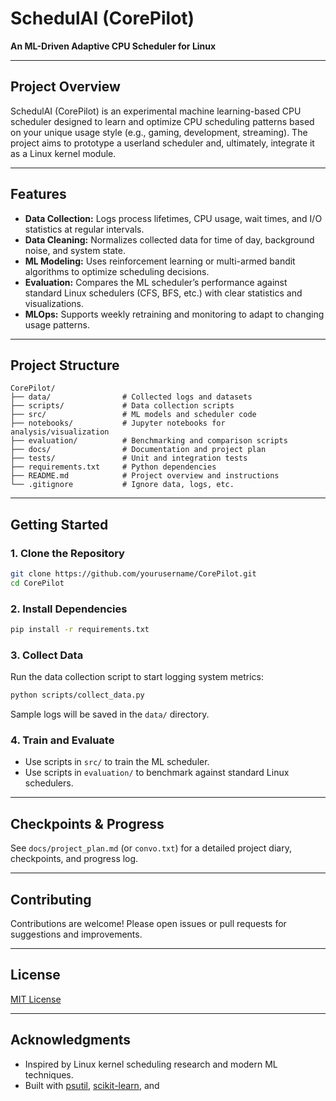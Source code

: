 # SchedulAI (CorePilot)

**An ML-Driven Adaptive CPU Scheduler for Linux**

---

## Project Overview

SchedulAI (CorePilot) is an experimental machine learning-based CPU scheduler designed to learn and optimize CPU scheduling patterns based on your unique usage style (e.g., gaming, development, streaming). The project aims to prototype a userland scheduler and, ultimately, integrate it as a Linux kernel module.

---

## Features

- **Data Collection:** Logs process lifetimes, CPU usage, wait times, and I/O statistics at regular intervals.
- **Data Cleaning:** Normalizes collected data for time of day, background noise, and system state.
- **ML Modeling:** Uses reinforcement learning or multi-armed bandit algorithms to optimize scheduling decisions.
- **Evaluation:** Compares the ML scheduler’s performance against standard Linux schedulers (CFS, BFS, etc.) with clear statistics and visualizations.
- **MLOps:** Supports weekly retraining and monitoring to adapt to changing usage patterns.

---

## Project Structure

```
CorePilot/
├── data/                # Collected logs and datasets
├── scripts/             # Data collection scripts
├── src/                 # ML models and scheduler code
├── notebooks/           # Jupyter notebooks for analysis/visualization
├── evaluation/          # Benchmarking and comparison scripts
├── docs/                # Documentation and project plan
├── tests/               # Unit and integration tests
├── requirements.txt     # Python dependencies
├── README.md            # Project overview and instructions
└── .gitignore           # Ignore data, logs, etc.
```

---

## Getting Started

### 1. Clone the Repository

```bash
git clone https://github.com/yourusername/CorePilot.git
cd CorePilot
```

### 2. Install Dependencies

```bash
pip install -r requirements.txt
```

### 3. Collect Data

Run the data collection script to start logging system metrics:

```bash
python scripts/collect_data.py
```

Sample logs will be saved in the `data/` directory.

### 4. Train and Evaluate

- Use scripts in `src/` to train the ML scheduler.
- Use scripts in `evaluation/` to benchmark against standard Linux schedulers.

---

## Checkpoints & Progress

See `docs/project_plan.md` (or `convo.txt`) for a detailed project diary, checkpoints, and progress log.

---

## Contributing

Contributions are welcome! Please open issues or pull requests for suggestions and improvements.

---

## License

[MIT License](LICENSE)

---

## Acknowledgments

- Inspired by Linux kernel scheduling research and modern ML techniques.
- Built with [psutil](https://github.com/giampaolo/psutil), [scikit-learn](https://scikit-learn.org/), and